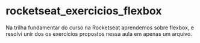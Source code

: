 # rocketseat_exercicios_flexbox
Na trilha fundamentar do curso na Rocketseat aprendemos sobre flexbox, e resolvi unir dos os exercícios propostos nessa aula em apenas um arquivo.
